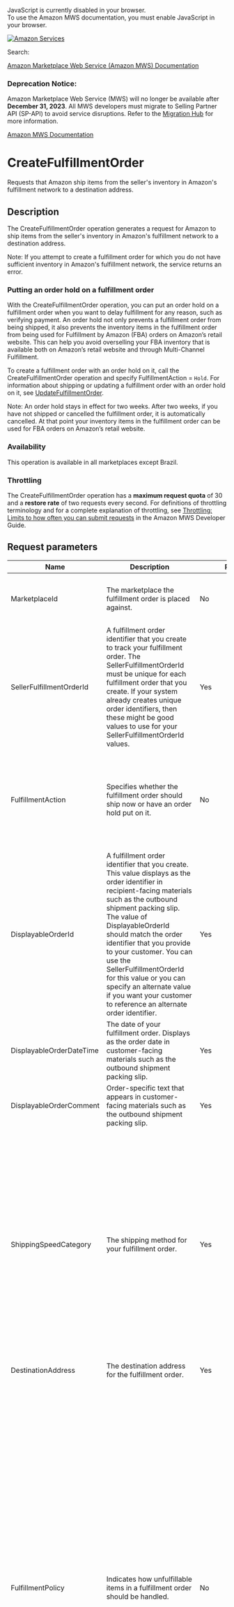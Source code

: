 <div id="MWSDX_noscript">

JavaScript is currently disabled in your browser.  
To use the Amazon MWS documentation, you must enable JavaScript in your
browser.

</div>

<div id="MWSDX_divtop">

[![Amazon
Services](https://images-na.ssl-images-amazon.com/images/G/08/mwsportal/fr_FR/amazonservices.gif "Amazon Services")](http://services.amazon.fr)

<div id="MWSDX_search">

<span id="MWSDX_searchlbl">Search:</span>

</div>

  
<span id="MWSDX_titlebar">[Amazon Marketplace Web Service (Amazon MWS)
Documentation](https://developer.amazonservices.fr/gp/mws/docs.html)</span>
<span id="MWSDX_dep_notice"></span>

### Deprecation Notice:

Amazon Marketplace Web Service (MWS) will no longer be available after
**December 31, 2023**. All MWS developers must migrate to Selling
Partner API (SP-API) to avoid service disruptions. Refer to the
[Migration
Hub](https://developer-docs.amazon.com/sp-api/page/migration-hub) for
more information.

</div>

<div id="MWSDX_divbottom">

<div id="MWSDX_divleft">

<div id="MWSDX_toc">

</div>

</div>

<div id="MWSDX_divright">

<div id="MWSDX_content">

<span id="MWSDX_breadcrumbs">[Amazon MWS
Documentation](https://developer.amazonservices.fr/gp/mws/docs.html)</span>

<div id="FBAOutbound_CreateFulfillmentOrder" class="nested0">

# CreateFulfillmentOrder

<div class="body">

<span class="ph">Requests that Amazon ship items from the seller's
inventory in <span class="ph">Amazon's fulfillment network</span> to a
destination address.</span>

</div>

<div id="Description" class="topic concept nested1">

## Description

<div class="body conbody">

<div class="p">

The <span class="keyword apiname">CreateFulfillmentOrder</span>
operation generates a request for Amazon to ship items from the seller's
inventory in <span class="ph">Amazon's fulfillment network</span> to a
destination address.

<div class="note note">

<span class="notetitle">Note:</span> If you attempt to create a
fulfillment order for which you do not have sufficient inventory in
<span class="ph">Amazon's fulfillment network</span>, the service
returns an error.

</div>

</div>

<div class="section">

### Putting an order hold on a fulfillment order

With the <span class="keyword apiname">CreateFulfillmentOrder</span>
operation, you can put an order hold on a fulfillment order when you
want to delay fulfillment for any reason, such as verifying payment. An
order hold not only prevents a fulfillment order from being shipped, it
also prevents the inventory items in the fulfillment order from being
used for <span class="ph">Fulfillment by Amazon (FBA)</span> orders on
Amazon’s retail website. This can help you avoid overselling your FBA
inventory that is available both on Amazon’s retail website and through
Multi-Channel Fulfillment.

To create a fulfillment order with an order hold on it, call the <span
class="keyword apiname">CreateFulfillmentOrder</span> operation and
specify <span class="keyword parmname">FulfillmentAction</span> =
`Hold`. For information about shipping or updating a fulfillment order
with an order hold on it, see
<a href="FBAOutbound_UpdateFulfillmentOrder.md" class="xref" title="Updates and/or requests shipment for a fulfillment order with an order hold on it.">UpdateFulfillmentOrder</a>.

<div class="note note">

<span class="notetitle">Note:</span> An order hold stays in effect for
two weeks. After two weeks, if you have not shipped or cancelled the
fulfillment order, it is automatically cancelled. At that point your
inventory items in the fulfillment order can be used for FBA orders on
Amazon’s retail website.

</div>

</div>

<div class="section">

### Availability

This operation is available in all marketplaces except Brazil.

</div>

<div class="section">

### Throttling

The <span class="keyword apiname">CreateFulfillmentOrder</span>
operation has a **maximum request quota** of 30 and a **restore rate**
of two requests every second. <span class="ph">For definitions of
throttling terminology and for a complete explanation of throttling, see
<a href="../dev_guide/DG_Throttling.md" class="xref">Throttling: Limits to how often you can submit requests</a>
in the <span class="ph">Amazon MWS Developer Guide</span>.</span>

</div>

</div>

</div>

<div id="RequestParameters" class="topic reference nested1">

## Request parameters

<div class="body refbody">

<div class="tablenoborder">

<table id="RequestParameters__RequestParametersTable" class="table" data-cellpadding="4" data-cellspacing="0" data-summary="" data-frame="border" data-border="1" data-rules="all">
<colgroup>
<col style="width: 25%" />
<col style="width: 25%" />
<col style="width: 25%" />
<col style="width: 25%" />
</colgroup>
<thead class="thead" data-align="left">
<tr class="header row">
<th id="d88536e173" class="entry" data-valign="top" width="34.18367346938776%">Name</th>
<th id="d88536e176" class="entry" data-valign="top" width="25.510204081632654%">Description</th>
<th id="d88536e179" class="entry" data-valign="top" width="12.755102040816327%">Required</th>
<th id="d88536e182" class="entry" data-valign="top" width="27.551020408163268%">Values</th>
</tr>
</thead>
<tbody class="tbody">
<tr class="odd row">
<td class="entry" data-valign="top" width="34.18367346938776%" headers="d88536e173 "><span class="keyword parmname">MarketplaceId</span></td>
<td class="entry" data-valign="top" width="25.510204081632654%" headers="d88536e176 ">The marketplace the fulfillment order is placed against.</td>
<td class="entry" data-valign="top" width="12.755102040816327%" headers="d88536e179 ">No</td>
<td class="entry" data-valign="top" width="27.551020408163268%" headers="d88536e182 "><span class="keyword parmname">MarketplaceId</span> values: see <a href="../dev_guide/DG_Endpoints.md" class="xref">Amazon MWS endpoints and MarketplaceId values</a>.
<p><span class="ph">Type: xs:string</span></p></td>
</tr>
<tr class="even row">
<td class="entry" data-valign="top" width="34.18367346938776%" headers="d88536e173 "><span class="keyword parmname">SellerFulfillmentOrderId</span></td>
<td class="entry" data-valign="top" width="25.510204081632654%" headers="d88536e176 ">A fulfillment order identifier that you create to track your fulfillment order. The <span class="keyword parmname">SellerFulfillmentOrderId</span> must be unique for each fulfillment order that you create. If your system already creates unique order identifiers, then these might be good values to use for your <span class="keyword parmname">SellerFulfillmentOrderId</span> values.</td>
<td class="entry" data-valign="top" width="12.755102040816327%" headers="d88536e179 ">Yes</td>
<td class="entry" data-valign="top" width="27.551020408163268%" headers="d88536e182 ">Maximum: 40 characters
<p><span class="ph">Type: xs:string</span></p></td>
</tr>
<tr class="odd row">
<td class="entry" data-valign="top" width="34.18367346938776%" headers="d88536e173 "><span class="keyword parmname">FulfillmentAction</span></td>
<td class="entry" data-valign="top" width="25.510204081632654%" headers="d88536e176 ">Specifies whether the fulfillment order should ship now or have an order hold put on it.</td>
<td class="entry" data-valign="top" width="12.755102040816327%" headers="d88536e179 ">No</td>
<td class="entry" data-valign="top" width="27.551020408163268%" headers="d88536e182 "><span class="keyword parmname">FulfillmentAction</span> values:
<ul>
<li><var class="keyword varname">Ship</var> - The fulfillment order ships now.</li>
<li><var class="keyword varname">Hold</var> - An order hold is put on the fulfillment order.</li>
</ul>
<p>Default: <var class="keyword varname">Ship</var></p>
<p><span class="ph">Type: xs:string</span></p></td>
</tr>
<tr class="even row">
<td class="entry" data-valign="top" width="34.18367346938776%" headers="d88536e173 "><span class="keyword parmname">DisplayableOrderId</span></td>
<td class="entry" data-valign="top" width="25.510204081632654%" headers="d88536e176 ">A fulfillment order identifier that you create. This value displays as the order identifier in recipient-facing materials such as the outbound shipment packing slip. The value of <span class="keyword parmname">DisplayableOrderId</span> should match the order identifier that you provide to your customer. You can use the <span class="keyword parmname">SellerFulfillmentOrderId</span> for this value or you can specify an alternate value if you want your customer to reference an alternate order identifier.</td>
<td class="entry" data-valign="top" width="12.755102040816327%" headers="d88536e179 ">Yes</td>
<td class="entry" data-valign="top" width="27.551020408163268%" headers="d88536e182 ">An alpha-numeric or <span class="ph"> <a href="../dev_guide/DG_ISO8859.md" class="xref">ISO 8859-1</a> </span> compliant string from one to 40 characters in length. Cannot contain two spaces in a row. Leading and trailing white space is removed.
<p><span class="ph">Type: xs:string</span></p></td>
</tr>
<tr class="odd row">
<td class="entry" data-valign="top" width="34.18367346938776%" headers="d88536e173 "><span class="keyword parmname">DisplayableOrderDateTime</span></td>
<td class="entry" data-valign="top" width="25.510204081632654%" headers="d88536e176 ">The date of your fulfillment order. Displays as the order date in customer-facing materials such as the outbound shipment packing slip.</td>
<td class="entry" data-valign="top" width="12.755102040816327%" headers="d88536e179 ">Yes</td>
<td class="entry" data-valign="top" width="27.551020408163268%" headers="d88536e182 ">In <span class="ph"><a href="../dev_guide/DG_ISO8601.md" class="xref">ISO 8601 date time format</a></span>.
<p><span class="ph">Type: xs:dateTime</span></p></td>
</tr>
<tr class="even row">
<td class="entry" data-valign="top" width="34.18367346938776%" headers="d88536e173 "><span class="keyword parmname">DisplayableOrderComment</span></td>
<td class="entry" data-valign="top" width="25.510204081632654%" headers="d88536e176 ">Order-specific text that appears in customer-facing materials such as the outbound shipment packing slip.</td>
<td class="entry" data-valign="top" width="12.755102040816327%" headers="d88536e179 ">Yes</td>
<td class="entry" data-valign="top" width="27.551020408163268%" headers="d88536e182 ">Maximum: 1000 characters
<p><span class="ph">Type: xs:string</span></p></td>
</tr>
<tr class="odd row">
<td class="entry" data-valign="top" width="34.18367346938776%" headers="d88536e173 "><span class="keyword parmname">ShippingSpeedCategory</span></td>
<td class="entry" data-valign="top" width="25.510204081632654%" headers="d88536e176 ">The shipping method for your fulfillment order.</td>
<td class="entry" data-valign="top" width="12.755102040816327%" headers="d88536e179 ">Yes</td>
<td class="entry" data-valign="top" width="27.551020408163268%" headers="d88536e182 "><span class="keyword parmname">ShippingSpeedCategory</span> values:
<ul>
<li><var class="keyword varname">Standard</var> - Standard shipping method.</li>
<li><var class="keyword varname">Expedited</var> - Expedited shipping method.</li>
<li><var class="keyword varname">Priority</var> - Priority shipping method.</li>
<li><var class="keyword varname">ScheduledDelivery</var> - Scheduled Delivery shipping method. For more information, see <a href="../fba_guide/FBAGuide_ScheduledDelivery.md" class="xref">Scheduled Delivery</a>.</li>
</ul>
<div class="note note">
<span class="notetitle">Note:</span> Shipping method service level agreements vary by marketplace. See the Amazon Seller Central website in your marketplace for shipping method service level agreements and fulfillment fees.
</div>
<p><span class="ph">Type: xs:string</span></p></td>
</tr>
<tr class="even row">
<td class="entry" data-valign="top" width="34.18367346938776%" headers="d88536e173 "><span class="keyword parmname">DestinationAddress</span></td>
<td class="entry" data-valign="top" width="25.510204081632654%" headers="d88536e176 ">The destination address for the fulfillment order.</td>
<td class="entry" data-valign="top" width="12.755102040816327%" headers="d88536e179 ">Yes</td>
<td class="entry" data-valign="top" width="27.551020408163268%" headers="d88536e182 ">Type: <a href="FBAOutbound_Datatypes.md#Address" class="xref" title="Postal address information.">Address</a></td>
</tr>
<tr class="odd row">
<td class="entry" data-valign="top" width="34.18367346938776%" headers="d88536e173 "><span class="keyword parmname">FulfillmentPolicy</span></td>
<td class="entry" data-valign="top" width="25.510204081632654%" headers="d88536e176 ">Indicates how unfulfillable items in a fulfillment order should be handled.</td>
<td class="entry" data-valign="top" width="12.755102040816327%" headers="d88536e179 ">No</td>
<td class="entry" data-valign="top" width="27.551020408163268%" headers="d88536e182 "><span class="keyword parmname">FulfillmentPolicy</span> values:
<ul>
<li><var class="keyword varname">FillOrKill</var> - If an item in a fulfillment order is determined to be unfulfillable before any shipment in the order moves to the <var class="keyword varname">Pending</var> status (the process of picking units from inventory has begun), then the entire order is considered unfulfillable. However, if an item in a fulfillment order is determined to be unfulfillable after a shipment in the order moves to the <var class="keyword varname">Pending</var> status, Amazon cancels as much of the fulfillment order as possible. See the <a href="FBAOutbound_Datatypes.md#FulfillmentShipment" class="xref" title="Delivery and item information for a shipment in a fulfillment order.">FulfillmentShipment</a> datatype for shipment status definitions.</li>
<li><var class="keyword varname">FillAll</var> - All fulfillable items in the fulfillment order are shipped. The fulfillment order remains in a processing state until all items are either shipped by Amazon or cancelled by the seller.</li>
<li><var class="keyword varname">FillAllAvailable</var> - All fulfillable items in the fulfillment order are shipped. All unfulfillable items in the order are cancelled by Amazon.</li>
</ul>
<p>Default: <var class="keyword varname">FillOrKill</var></p>
<p><span class="ph">Type: xs:string</span></p></td>
</tr>
<tr class="even row">
<td class="entry" data-valign="top" width="34.18367346938776%" headers="d88536e173 "><span class="keyword parmname">NotificationEmailList</span></td>
<td class="entry" data-valign="top" width="25.510204081632654%" headers="d88536e176 ">A list of email addresses that you provide that are used by Amazon to send ship-complete notifications to your customers on your behalf.</td>
<td class="entry" data-valign="top" width="12.755102040816327%" headers="d88536e179 ">No</td>
<td class="entry" data-valign="top" width="27.551020408163268%" headers="d88536e182 ">Maximum: 64 characters per email address
<p>Type: List of type: xs:string</p></td>
</tr>
<tr class="odd row">
<td class="entry" data-valign="top" width="34.18367346938776%" headers="d88536e173 "><span class="keyword parmname">CODSettings</span></td>
<td class="entry" data-valign="top" width="25.510204081632654%" headers="d88536e176 ">The COD (Cash On Delivery) charges for a COD order.</td>
<td class="entry" data-valign="top" width="12.755102040816327%" headers="d88536e179 ">No</td>
<td class="entry" data-valign="top" width="27.551020408163268%" headers="d88536e182 ">The <span class="keyword parmname">CODSettings</span> request parameter is valid only in Japan (JP). Specifying <span class="keyword parmname">CODSettings</span> in marketplaces other than Japan returns an error.
<p>Type: <a href="FBAOutbound_Datatypes.md#CODSettings" class="xref" title="The COD (Cash On Delivery) charges that you associate with a COD fulfillment order. Note that COD fulfillment orders are available only in Japan (JP).">CODSettings</a></p></td>
</tr>
<tr class="even row">
<td class="entry" data-valign="top" width="34.18367346938776%" headers="d88536e173 "><span class="keyword parmname">Items</span></td>
<td class="entry" data-valign="top" width="25.510204081632654%" headers="d88536e176 ">A list of items to include in the fulfillment order preview, including quantity.</td>
<td class="entry" data-valign="top" width="12.755102040816327%" headers="d88536e179 ">Yes</td>
<td class="entry" data-valign="top" width="27.551020408163268%" headers="d88536e182 ">Type: List of <a href="FBAOutbound_Datatypes.md#CreateFulfillmentOrderItem" class="xref" title="Item information for creating a fulfillment order.">CreateFulfillmentOrderItem</a></td>
</tr>
<tr class="odd row">
<td class="entry" data-valign="top" width="34.18367346938776%" headers="d88536e173 "><span class="keyword parmname">DeliveryWindow</span></td>
<td class="entry" data-valign="top" width="25.510204081632654%" headers="d88536e176 ">Specifies the time range within which your Scheduled Delivery fulfillment order should be delivered.
<div class="note important">
<span class="importanttitle">Important:</span>
<ul>
<li>The <span class="keyword parmname">StartDateTime</span> and <span class="keyword parmname">EndDateTime</span> values of the <span class="keyword parmname">DeliveryWindow</span> request parameter must be specified exactly as they were returned by your previous call to the <span class="keyword apiname">GetFulfillmentPreview</span> operation. If you specify <span class="keyword parmname">StartDateTime</span> and <span class="keyword parmname">EndDateTime</span> values that were not returned by a previous call to the <span class="keyword apiname">GetFulfillmentPreview</span> operation, the service returns an error.</li>
<li>It is possible that delivery windows that were available when you called the <span class="keyword apiname">GetFulfillmentPreview</span> operation will not be available when call the <span class="keyword apiname">CreateFulfillmentOrder</span> operation. If this happens the service returns an error. In this case you need to call the <span class="keyword apiname">GetFulfillmentPreview</span> operation again to get the currently-available delivery windows.</li>
</ul>
</div>
<p>For more information, see <a href="../fba_guide/FBAGuide_ScheduledDelivery.md" class="xref">Scheduled Delivery</a>.</p></td>
<td class="entry" data-valign="top" width="12.755102040816327%" headers="d88536e179 ">No. Required only if <span class="keyword parmname">ShippingSpeedCategory</span> = <var class="keyword varname">ScheduledDelivery</var>.</td>
<td class="entry" data-valign="top" width="27.551020408163268%" headers="d88536e182 ">The <span class="keyword parmname">DeliveryWindow</span> request parameter is valid only in Japan (JP). Specifying <span class="keyword parmname">DeliveryWindow</span> in marketplaces other than JP returns an error.
<p>Type: <a href="FBAOutbound_Datatypes.md#DeliveryWindow" class="xref" title="The time range within which your Scheduled Delivery fulfillment order should be delivered.">DeliveryWindow</a></p></td>
</tr>
</tbody>
</table>

</div>

</div>

</div>

<div id="ResponseElements" class="topic reference nested1">

## Response elements

<div class="body refbody">

<div class="section">

<span class="ph">This operation only returns the standard response
elements.</span>

</div>

</div>

</div>

<div id="Examples" class="topic reference nested1">

## Examples

<div class="body refbody">

<div class="section">

### Example query request

<span class="ph">For information about standard request requirements,
see
<a href="../dev_guide/DG_RequiredRequestParameters.md" class="xref">Required request parameters</a>.</span>

<span class="ph expander"> <span class="keyword parmname xshow">Show
example code</span> <span class="keyword parmname xhide">Hide example
code</span> </span>

<div class="sectiondiv content">

``` pre
http://mws.amazonservices.jp/FulfillmentOutboundShipment/2010-10-01/   
  ?Action=CreateFulfillmentOrder   
  &Version=2010-10-01   
  &AWSAccessKeyId=AKIAJGUEXAMPLEE2NVUA   
  &MWSAuthToken=amzn.mws.4ea38b7b-f563-7709-4bae-87aeaEXAMPLE   
  &SignatureVersion=2   
  &SignatureMethod=HmacSHA256
  &Signature=ZRA9DR5rveSuz%2F1D18AHvoipg2BAev8yblPQ1BbEbfU%3D   
  &Timestamp=2014-01-02T02:40:36Z   
  &SellerId=A2NKEXAMPLEF53   
  &MarketplaceId=ATVPDKIKX0DER
  &SellerFulfillmentOrderId=mws-test-query-20100713023203751   
  &DisplayableOrderId=mws-test-query-20100713023203751   
  &ShippingSpeedCategory=ScheduledDelivery   
  &DeliveryWindow.StartDateTime=2014-01-03T03:00:00Z   
  &DeliveryWindow.EndDateTime=2014-01-03T05:00:00Z   
  &DestinationAddress.Name=Amazon%20Taro   
  &DestinationAddress.Line1=Meguro-ku%20Shimomeguro%2012-34-56   
  &DestinationAddress.Line2=XXX%20building%20101   
  &DestinationAddress.CountryCode=JP   
  &DestinationAddress.StateOrProvinceCode=Tokyo   
  &DestinationAddress.PostalCode=1500002   
  &DisplayableOrderComment=Seller%20comment%20here   
  &DisplayableOrderDateTime=2013-12-29   
  &FulfillmentAction=Hold   
  &CODSettings.IsCODRequired=true   
  &CODSettings.CODCharge.CurrencyCode=JPY   
  &CODSettings.CODCharge.Value=10.00   
  &CODSettings.CODChargeTax.CurrencyCode=JPY   
  &CODSettings.CODChargeTax.Value=2.00   
  &CODSettings.ShippingCharge.CurrencyCode=JPY   
  &CODSettings.ShippingCharge.Value=5.00   
  &CODSettings.ShippingChargeTax.CurrencyCode=JPY   
  &CODSettings.ShippingChargeTax.Value=3.00   
  &Items.member.1.DisplayableComment=Seller%20comment%20here   
  &Items.member.1.GiftMessage=Gift%20comment%20here   
  &Items.member.1.PerUnitDeclaredValue.CurrencyCode=JPY   
  &Items.member.1.PerUnitDeclaredValue.Value=30   
  &Items.member.1.PerUnitPrice.CurrencyCode=JPY   
  &Items.member.1.PerUnitPrice.Value=40.00   
  &Items.member.1.PerUnitTax.CurrencyCode=JPY   
  &Items.member.1.PerUnitTax.Value=2.00   
  &Items.member.1.Quantity=1   
  &Items.member.1.SellerFulfillmentOrderItemId=mws-test-1   
  &Items.member.1.SellerSKU=Sample_SKU_1   
  &Items.member.2.DisplayableComment=Seller%20comment%20here   
  &Items.member.2.GiftMessage=Gift%20comment%20here   
  &Items.member.2.PerUnitDeclaredValue.CurrencyCode=JPY   
  &Items.member.2.PerUnitDeclaredValue.Value=20.00   
  &Items.member.2.PerUnitPrice.CurrencyCode=JPY   
  &Items.member.2.PerUnitPrice.Value=22.00   
  &Items.member.2.PerUnitTax.CurrencyCode=JPY   
  &Items.member.2.PerUnitTax.Value=6.00   
  &Items.member.2.Quantity=2   
  &Items.member.2.SellerFulfillmentOrderItemId=mws-test-2   
  &Items.member.2.SellerSKU=Sample_SKU_2   
  &NotificationEmailList.member.1=test1%40amazon.com   
  &NotificationEmailList.member.2=test2%40amazon.com
```

<a href="#Examples" class="xref">↑ Top</a>

</div>

</div>

<div class="section">

### Example response

<span class="ph">For information about standard response formatting, see
<a href="../dev_guide/DG_ResponseFormat.md" class="xref">Response format</a>.</span>

<span class="ph expander"> <span class="keyword parmname xshow">Show
example code</span> <span class="keyword parmname xhide">Hide example
code</span> </span>

<div class="sectiondiv content">

``` pre
<?xml version="1.0"?>
<CreateFulfillmentOrderResponse xmlns="http://mws.amazonaws.com/FulfillmentOutboundShipment/2010-10-01/">
    <ResponseMetadata>
        <RequestId>d95be26c-16cf-4bbc-ab58-dce89fd4ac53</RequestId>
    </ResponseMetadata>
</CreateFulfillmentOrderResponse>
```

<a href="#Examples" class="xref">↑ Top</a>

</div>

</div>

</div>

</div>

<div id="RelatedTopics" class="topic nested1">

## Related topics

<div class="body">

<a href="FBAOutbound_Overview.md" class="xref">What you should know about the Fulfillment Outbound Shipment API section</a>

</div>

</div>

</div>

<div id="MWSDX_footer">

Copyright © 2009-2020 Amazon.com, Inc. or its affiliates. Amazon and
Amazon.com are registered trademarks of Amazon.com, Inc. or its
affiliates. All other trademarks are the property of their respective
owners.

</div>

</div>

</div>

<div style="clear: both;">

</div>

</div>
